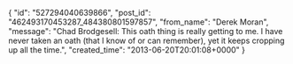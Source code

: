  {
   "id": "527294040639866",
   "post_id": "462493170453287_484380801597857",
   "from_name": "Derek Moran",
   "message": "Chad Brodgesell: This oath thing is really getting to me. I have never taken an oath (that I know of or can remember), yet it keeps cropping up all the time.",
   "created_time": "2013-06-20T20:01:08+0000"
 }
